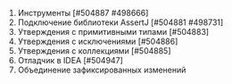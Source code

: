 1. Инструменты [#504887 #498666]
2. Подключение библиотеки AssertJ   [#504881 #498731]
3. Утверждения с примитивными типами   [#504883]
4. Утверждения с исключениями   [#504886]
5. Утверждения с коллекциями   [#504885]
6. Отладчик в IDEA   [#504947]
7. Объединение зафиксированных изменений